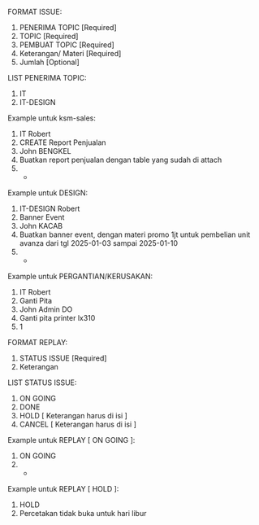 FORMAT ISSUE:
1. PENERIMA TOPIC [Required]
2. TOPIC [Required]
3. PEMBUAT TOPIC [Required]
4. Keterangan/ Materi [Required]
5. Jumlah [Optional]

LIST PENERIMA TOPIC:
1. IT
2. IT-DESIGN

Example untuk ksm-sales:
1. IT Robert
2. CREATE Report Penjualan
3. John BENGKEL
4. Buatkan report penjualan dengan table yang sudah di attach 
5. -

Example untuk DESIGN:
1. IT-DESIGN Robert
2. Banner Event
3. John KACAB
4. Buatkan banner event, dengan materi promo 1jt untuk pembelian unit avanza dari tgl 2025-01-03 sampai 2025-01-10
5. -

Example untuk PERGANTIAN/KERUSAKAN:
1. IT Robert
2. Ganti Pita
3. John Admin DO
4. Ganti pita printer lx310 
5. 1

FORMAT REPLAY:
1. STATUS ISSUE [Required]  
2. Keterangan 

LIST STATUS ISSUE:
1. ON GOING
2. DONE
3. HOLD [ Keterangan harus di isi ]
4. CANCEL [ Keterangan harus di isi ]

Example untuk REPLAY [ ON GOING ]:
1. ON GOING
2. -

Example untuk REPLAY [ HOLD ]:
1. HOLD
2. Percetakan tidak buka untuk hari libur
